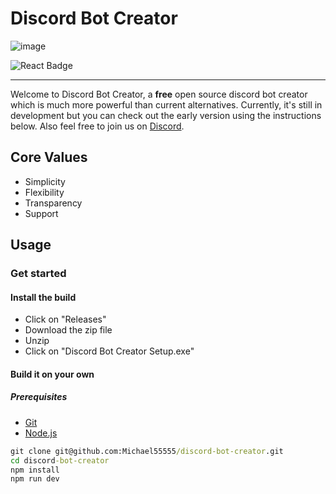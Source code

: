 # Discord Bot Creator

![image](https://user-images.githubusercontent.com/30301026/136669993-0219904e-c967-4b4f-8903-df43fb35f44b.png)

![React Badge](https://img.shields.io/badge/react%20-%2320232a.svg?&style=for-the-badge&logo=react&logoColor=%2361DAFB)

---

Welcome to Discord Bot Creator, a **free** open source discord bot creator which is much more powerful than current alternatives. Currently, it's still in development but you can check out the early version using the instructions below. Also feel free to join us on [Discord](https://discord.gg/Z7ybzt2KRr).

## Core Values

- Simplicity
- Flexibility
- Transparency
- Support

## Usage

### Get started

#### Install the build

- Click on "Releases"
- Download the zip file
- Unzip
- Click on "Discord Bot Creator Setup.exe"

#### Build it on your own

##### Prerequisites

- [Git](https://git-scm.com/book/en/v2/Getting-Started-Installing-Git)
- [Node.js](https://nodejs.org/en/download/)

```cmd
git clone git@github.com:Michael55555/discord-bot-creator.git
cd discord-bot-creator
npm install
npm run dev
```

